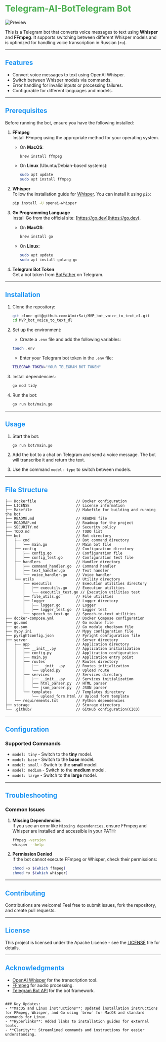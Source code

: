 
# <span style="color: #4CAF50;">Telegram-AI-BotTelegram Bot</span>

![Preview](preview.png)

This is a Telegram bot that converts voice messages to text using **Whisper** and **FFmpeg**. It supports switching between different Whisper models and is optimized for handling voice transcription in Russian (`ru`).

---

## <span style="color: #2196F3;">Features</span>

- Convert voice messages to text using OpenAI Whisper.
- Switch between Whisper models via commands.
- Error handling for invalid inputs or processing failures.
- Configurable for different languages and models.

---

## <span style="color: #2196F3;">Prerequisites</span>

Before running the bot, ensure you have the following installed:

1. **FFmpeg**  
   Install FFmpeg using the appropriate method for your operating system.

   - On **MacOS**:
     ```bash
     brew install ffmpeg
     ```
   - On **Linux** (Ubuntu/Debian-based systems):
     ```bash
     sudo apt update
     sudo apt install ffmpeg
     ```

2. **Whisper**  
   Follow the installation guide for [Whisper](https://github.com/openai/whisper). You can install it using `pip`:
   ```bash
   pip install -U openai-whisper
   ```

3. **Go Programming Language**  
   Install Go from the official site: [https://go.dev](https://go.dev).

   - On **MacOS**:
     ```bash
     brew install go
     ```
   - On **Linux**:
     ```bash
     sudo apt update
     sudo apt install golang-go
     ```

4. **Telegram Bot Token**  
   Get a bot token from [BotFather](https://core.telegram.org/bots#botfather) on Telegram.

---

## <span style="color: #2196F3;">Installation</span>

1. Clone the repository:
   ```bash
   git clone git@github.com:AlmirSai/MVP_bot_voice_to_text_dl.git
   cd MVP_bot_voice_to_text_dl
   ```

2. Set up the environment:
   - Create a `.env` file and add the following variables:
   ```bash
   touch .env
   ```
   - Enter your Telegram bot token in the `.env` file:
   ```bash
   TELEGRAM_TOKEN="YOUR_TELEGRAM_BOT_TOKEN"
   ```

3. Install dependencies:
   ```bash
   go mod tidy
   ```

4. Run the bot:
   ```bash
   go run bot/main.go
   ```

---

## <span style="color: #2196F3;">Usage</span>

1. Start the bot:
   ```bash
   go run bot/main.go
   ```

2. Add the bot to a chat on Telegram and send a voice message. The bot will transcribe it and return the text.

3. Use the command `model: type` to switch between models.

---

## <span style="color: #2196F3;">File Structure</span>

```plaintext
├── Dockerfile                  // Docker configuration
├── LICENSE                     // License information
├── Makefile                    // Makefile for building and running the bot
├── README.md                   // README file
├── ROADMAP.md                  // Roadmap for the project
├── SECURITY.md                 // Security policy
├── TODO.md                     // TODO list
├── bot                         // Bot directory
│   ├── cmd                     // Bot command directory
│   │   └── main.go             // Main bot file
│   ├── config                  // Configuration directory
│   │   ├── config.go           // Configuration file
│   │   ├── config_test.go      // Configuration test file
│   ├── handlers                // Handler directory
│   │   ├── command_handler.go  // Command handler
│   │   ├── text_handler.go     // Text handler
│   │   └── voice_handler.go    // Voice handler
│   └── utils                   // Utility directory
│       ├── executils           // Execution utilities directory
│       │   ├── executils.go    // Execution utilities
│       │   └── executils_test.go // Execution utilities test
│       ├── file_utils.go       // File utilities
│       ├── logger              // Logger directory
│       │   ├── logger.go       // Logger
│       │   ├── logger_test.go  // Logger test
│       └── speech_to_text.go   // Speech-to-text utilities
├── docker-compose.yml          // Docker Compose configuration
├── go.mod                      // Go module file
├── go.sum                      // Go module checksum file
├── mypy.ini                    // Mypy configuration file
├── pyrightconfig.json          // Pyright configuration file
├── server                      // Server directory
│   ├── app                     // Application directory
│   │   ├── __init__.py         // Application initialization
│   │   ├── config.py           // Application configuration
│   │   ├── main.py             // Application entry point
│   │   ├── routes              // Routes directory
│   │   │   ├── __init__.py     // Routes initialization
│   │   │   └── upload.py       // Upload route
│   │   ├── services            // Services directory
│   │   │   ├── __init__.py     // Services initialization
│   │   │   ├── html_parser.py  // HTML parser
│   │   │   └── json_parser.py  // JSON parser
│   │   └── templates           // Templates directory
│   │       └── upload_form.html // Upload form template
│   └── requirements.txt        // Python dependencies
├── storage                     // Storage directory
└── .github/                    // GitHub configuration(CICD)
```

---

## <span style="color: #2196F3;">Configuration</span>

### Supported Commands
- `model: tiny` - Switch to the **tiny** model.
- `model: base` - Switch to the **base** model.
- `model: small` - Switch to the **small** model.
- `model: medium` - Switch to the **medium** model.
- `model: large` - Switch to the **large** model.

---

## <span style="color: #2196F3;">Troubleshooting</span>

### Common Issues

1. **Missing Dependencies**  
   If you see an error like `Missing dependencies`, ensure FFmpeg and Whisper are installed and accessible in your PATH:
   ```bash
   ffmpeg -version
   whisper --help
   ```

2. **Permission Denied**  
   If the bot cannot execute FFmpeg or Whisper, check their permissions:
   ```bash
   chmod +x $(which ffmpeg)
   chmod +x $(which whisper)
   ```

---

## <span style="color: #2196F3;">Contributing</span>

Contributions are welcome! Feel free to submit issues, fork the repository, and create pull requests.

---

## <span style="color: #2196F3;">License</span>

This project is licensed under the Apache License - see the [LICENSE](LICENSE) file for details.

---

## <span style="color: #2196F3;">Acknowledgments</span>

- [OpenAI Whisper](https://github.com/openai/whisper) for the transcription tool.
- [FFmpeg](https://ffmpeg.org/) for audio processing.
- [Telegram Bot API](https://core.telegram.org/bots/api) for the bot framework.
```

### Key Updates:
- **MacOS and Linux instructions**: Updated installation instructions for FFmpeg, Whisper, and Go using `brew` for MacOS and standard commands for Linux.
- **Hyperlinks**: Added links to installation guides for external tools.
- **Clarity**: Streamlined commands and instructions for easier understanding.
